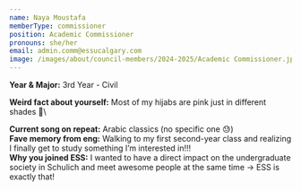 ```yaml
---
name: Naya Moustafa
memberType: commissioner
position: Academic Commissioner
pronouns: she/her
email: admin.comm@essucalgary.com
image: /images/about/council-members/2024-2025/Academic Commissioner.jpg
---
```


**Year & Major:** 3rd Year - Civil

**Weird fact about yourself:** Most of my hijabs are pink just in different shades 🎀\\

**Current song on repeat:** Arabic classics (no specific one 😓)\
**Fave memory from eng:** Walking to my first second-year class and realizing I finally get to study something I’m interested in!!!\
**Why you joined ESS:** I wanted to have a direct impact on the undergraduate society in Schulich and meet awesome people at the same time -> ESS is exactly that!

